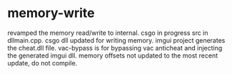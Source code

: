 # memory-write
revamped the memory read/write to internal. csgo in progress
src in dllmain.cpp. csgo dll updated for writing memory. imgui project generates the cheat.dll file. vac-bypass is for bypassing vac anticheat and injecting the generated imgui dll. memory offsets not updated to the most recent update, do not compile. 
